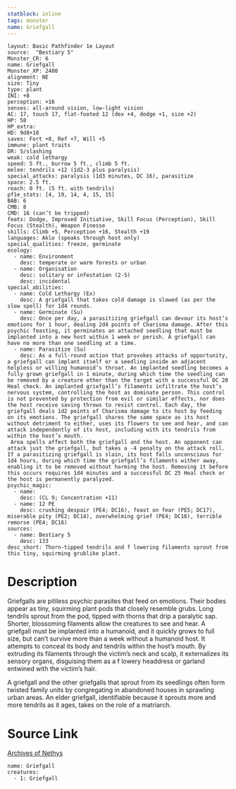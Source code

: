 ```yaml
---
statblock: inline
tags: monster
name: Griefgall
---
```

```statblock
layout: Basic Pathfinder 1e Layout
source:  "Bestiary 5"
Monster_CR: 6
name: Griefgall
Monster_XP: 2400
alignment: NE
size: Tiny
type: plant
INI: +8
perception: +16
senses: all-around vision, low-light vision
AC: 17, touch 17, flat-footed 12 (dex +4, dodge +1, size +2)
HP: 58
HP_extra: 
HD: 9d8+18
saves: Fort +8, Ref +7, Will +5
immune: plant traits
DR: 5/slashing
weak: cold lethargy
speed: 5 ft., burrow 5 ft., climb 5 ft.
melee: tendrils +12 (1d2-3 plus paralysis)
special_attacks: paralysis (1d3 minutes, DC 16), parasitize
space: 2.5 ft.
reach: 0 ft. (5 ft. with tendrils)
pf1e_stats: [4, 19, 14, 4, 15, 15]
BAB: 6
CMB: 8
CMD: 16 (can’t be tripped)
feats: Dodge, Improved Initiative, Skill Focus (Perception), Skill Focus (Stealth), Weapon Finesse
skills: Climb +5, Perception +16, Stealth +19
languages: Aklo (speaks through host only)
special_qualities: freeze, germinate
ecology:
  - name: Environment
    desc: temperate or warm forests or urban
  - name: Organisation
    desc: solitary or infestation (2-5)
    desc: incidental
special_abilities:
  - name: Cold Lethargy (Ex)
    desc: A griefgall that takes cold damage is slowed (as per the slow spell) for 1d4 rounds.
  - name: Germinate (Su)
    desc: Once per day, a parasitizing griefgall can devour its host’s emotions for 1 hour, dealing 2d4 points of Charisma damage. After this psychic feasting, it germinates an attached seedling that must be implanted into a new host within 1 week or perish. A griefgall can have no more than one seedling at a time.
  - name: Parasitize (Su)
    desc: As a full-round action that provokes attacks of opportunity, a griefgall can implant itself or a seedling inside an adjacent helpless or willing humanoid’s throat. An implanted seedling becomes a fully grown griefgall in 1 minute, during which time the seedling can be removed by a creature other than the target with a successful DC 20 Heal check. An implanted griefgall’s filaments infiltrate the host’s nervous system, controlling the host as dominate person. This control is not prevented by protection from evil or similar effects, nor does the host receive saving throws to resist control. Each day, the griefgall deals 1d2 points of Charisma damage to its host by feeding on its emotions. The griefgall shares the same space as its host without detriment to either, uses its flowers to see and hear, and can attack independently of its host, including with its tendrils from within the host’s mouth.
 Area spells affect both the griefgall and the host. An opponent can attack just the griefgall, but takes a -4 penalty on the attack roll. If a parasitizing griefgall is slain, its host falls unconscious for 1d4 hours, during which time the griefgall’s filaments wither away, enabling it to be removed without harming the host. Removing it before this occurs requires 1d4 minutes and a successful DC 25 Heal check or the host is permanently paralyzed.
psychic_magic:
  - name:
    desc: (CL 9; Concentration +11)
  - name: 12 PE
    desc: crushing despair (PE4; DC16), feast on fear (PE5; DC17), miserable pity (PE2; DC14), overwhelming grief (PE4; DC16), terrible remorse (PE4; DC16)
sources:
  - name: Bestiary 5
    desc: 133
desc_short: Thorn-tipped tendrils and f lowering filaments sprout from this tiny, squirming grublike plant.
```
# Description
Griefgalls are pitiless psychic parasites that feed on emotions. Their bodies appear as tiny, squirming plant pods that closely resemble grubs. Long tendrils sprout from the pod, tipped with thorns that drip a paralytic sap. Shorter, blossoming filaments allow the creatures to see and hear. A griefgall must be implanted into a humanoid, and it quickly grows to full size, but can’t survive more than a week without a humanoid host. It attempts to conceal its body and tendrils within the host’s mouth. By extruding its filaments through the victim’s neck and scalp, it externalizes its sensory organs, disguising them as a f lowery headdress or garland entwined with the victim’s hair.

 A griefgall and the other griefgalls that sprout from its seedlings often form twisted family units by congregating in abandoned houses in sprawling urban areas. An elder griefgall, identifiable because it sprouts more and more tendrils as it ages, takes on the role of a matriarch.
# Source Link
[Archives of Nethys](https://aonprd.com/MonsterDisplay.aspx?ItemName=Griefgall)
```encounter-table
name: Griefgall
creatures:
  - 1: Griefgall
```
